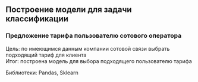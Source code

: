 ## Построение модели для задачи классификации
### Предложение тарифа пользователю сотового оператора  
Цель: по имеющимся данным компании сотовой связи выбрать подходящий тариф для клиента  
Итог: построена модель для выбора подходящего пользователю тарифа  

Библиотеки: Pandas, Sklearn
